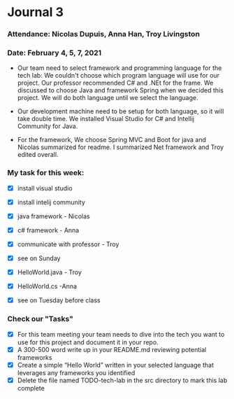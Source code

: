 # Journal 3

### Attendance: Nicolas Dupuis, Anna Han, Troy Livingston
### Date: February 4, 5, 7, 2021

- Our team need to select framework and programming language for the tech lab: We couldn't choose which program language will use for our project. Our professor recommended C# and .NEt for the frame. We discussed to choose Java and framework Spring when we decided this project. We will do both language until we select the language.
 
- Our development machine need to be setup for both language, so it will take double time. We installed Visual Studio for C# and Intellij Community for Java.
 
- For the framework, We choose Spring MVC and Boot for java and Nicolas summarized for readme. I summarized Net framework and Troy edited overall.


### **My task for this week:**
- [x] install visual studio
- [x] install intelij community
- [x] java framework - Nicolas
- [x] c# framework - Anna
- [x] communicate with professor - Troy
- [x] see on Sunday
- [x] HelloWorld.java - Troy
- [x] HelloWorld.cs -Anna
- [x] see on Tuesday before class


### **Check our "Tasks"**
- [x] For this team meeting your team needs to dive into the tech you want to use for this project and document it in your repo.
- [x]  A 300-500 word write up in your README.md reviewing potential frameworks
- [x]  Create a simple “Hello World” written in your selected language that leverages any frameworks you identified
- [x] Delete the file named TODO-tech-lab in the src directory to mark this lab complete